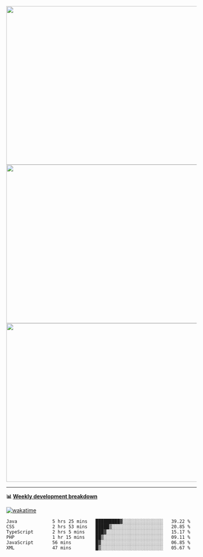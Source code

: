 <p float="left" align="middle"><img src="https://user-images.githubusercontent.com/56089155/195064669-12bd89bb-53c9-44b1-9fd8-993f93f585e1.png" width="600px" height="420px">
<img src="https://user-images.githubusercontent.com/56089155/195064706-c37aa3c8-f669-46c9-abba-1eadcbb910c5.png" width="600px" height="420px">
<img src="https://user-images.githubusercontent.com/56089155/195064753-0de674c7-4fc7-4831-a8a5-402e19cc77be.png" width="600px" height="420px"></p>

<hr />

**📊 [Weekly development breakdown](https://wakatime.com/@Ari24)**

[![wakatime](https://wakatime.com/badge/user/ca34c016-707f-4382-84cf-1823913a1423.svg)](https://wakatime.com/@ca34c016-707f-4382-84cf-1823913a1423)

<!--START_SECTION:waka-->

```text
Java             5 hrs 25 mins   █████████▓░░░░░░░░░░░░░░░   39.22 %
CSS              2 hrs 53 mins   █████▒░░░░░░░░░░░░░░░░░░░   20.85 %
TypeScript       2 hrs 5 mins    ███▓░░░░░░░░░░░░░░░░░░░░░   15.17 %
PHP              1 hr 15 mins    ██▒░░░░░░░░░░░░░░░░░░░░░░   09.11 %
JavaScript       56 mins         █▓░░░░░░░░░░░░░░░░░░░░░░░   06.85 %
XML              47 mins         █▒░░░░░░░░░░░░░░░░░░░░░░░   05.67 %
```

<!--END_SECTION:waka-->
